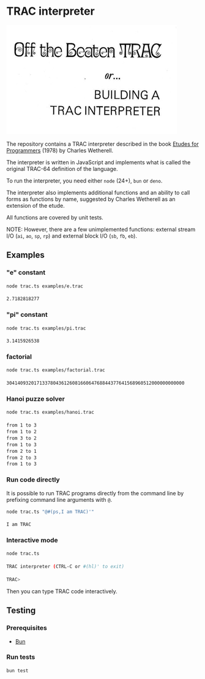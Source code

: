 # TRAC interpreter

[<img src="trac.jpg">](trac.jpg)

The repository contains a TRAC interpreter described in the book [Etudes for Programmers](https://dl.acm.org/doi/10.5555/1096892) (1978) by Charles Wetherell.

The interpreter is written in JavaScript and implements what is called the original TRAC-64 definition of the language.

To run the interpreter, you need either `node` (24+), `bun` or `deno`.

The interpreter also implements additional functions and an ability to call forms as functions by name, suggested by Charles Wetherell as an extension of the etude.

All functions are covered by unit tests.

NOTE: However, there are a few unimplemented functions: external stream I/O (`ai`, `ao`, `sp`, `rp`) and external block I/O (`sb`, `fb`, `eb`).

## Examples

### "e" constant

```sh
node trac.ts examples/e.trac

2.7182818277
```

### "pi" constant

```sh
node trac.ts examples/pi.trac

3.1415926538
```

### factorial

```sh
node trac.ts examples/factorial.trac

30414093201713378043612608166064768844377641568960512000000000000
```

### Hanoi puzze solver

```sh
node trac.ts examples/hanoi.trac

from 1 to 3
from 1 to 2
from 3 to 2
from 1 to 3
from 2 to 1
from 2 to 3
from 1 to 3
```

### Run code directly

It is possible to run TRAC programs directly from the command line by prefixing command line arguments with `@`.

```sh
node trac.ts "@#(ps,I am TRAC)'"

I am TRAC
```

### Interactive mode

```sh
node trac.ts

TRAC interpreter (CTRL-C or #(hl)' to exit)

TRAC>
```

Then you can type TRAC code interactively.

## Testing

### Prerequisites

- [Bun](https://bun.sh/)

### Run tests

```sh
bun test
```
